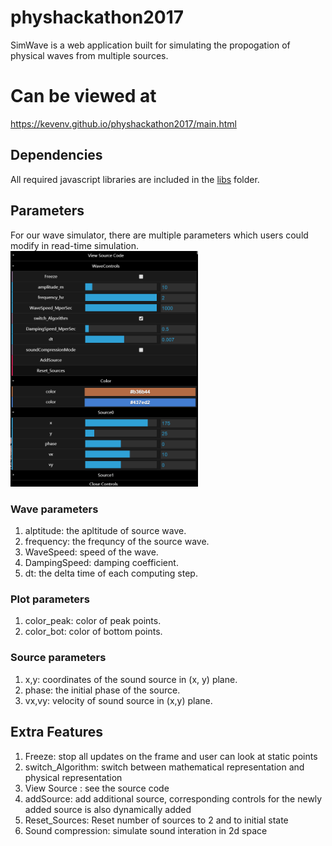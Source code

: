 # physhackathon2017
SimWave is a web application built for simulating the propogation of physical waves from multiple sources.
# Can be viewed at 
https://kevenv.github.io/physhackathon2017/main.html
## Dependencies
All required javascript libraries are included in the [libs](https://github.com/kevenv/physhackathon2017/tree/master/libs) folder.
## Parameters
For our wave simulator, there are multiple parameters which users could modify in read-time simulation.
</br>
<img src="https://github.com/kevenv/physhackathon2017/blob/master/controlPanel.jpg" width="300px">
### Wave parameters 
1. alptitude: the apltitude of source wave.
2. frequency: the frequncy of the source wave.
3. WaveSpeed: speed of the wave.
4. DampingSpeed: damping coefficient.
5. dt: the delta time of each computing step.
### Plot parameters
1. color_peak: color of peak points.
2. color_bot: color of bottom points.
### Source parameters
1. x,y: coordinates of the sound source in (x, y) plane.
2. phase: the initial phase of the source.
3. vx,vy: velocity of sound source in (x,y) plane. 
## Extra Features
1. Freeze: stop all updates on the frame and user can look at static points
2. switch_Algorithm: switch between mathematical representation and physical representation 
3. View Source : see the source code
4. addSource: add additional source, corresponding controls for the newly added source is also dynamically added
5. Reset_Sources: Reset number of sources to 2 and to initial state
6. Sound compression: simulate sound interation in 2d space
